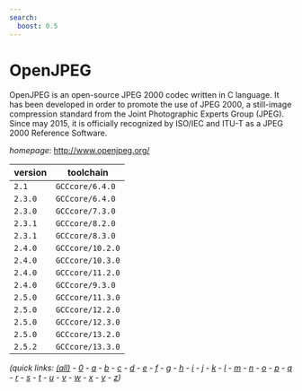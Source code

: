 ```yaml
---
search:
  boost: 0.5
---
```

# OpenJPEG

OpenJPEG is an open-source JPEG 2000 codec written in  C language. It has been developed in order to promote the use of JPEG 2000,  a still-image compression standard from the Joint Photographic Experts Group  (JPEG). Since may 2015, it is officially recognized by ISO/IEC and ITU-T as  a JPEG 2000 Reference Software.

*homepage*: <http://www.openjpeg.org/>

version | toolchain
--------|----------
``2.1`` | ``GCCcore/6.4.0``
``2.3.0`` | ``GCCcore/6.4.0``
``2.3.0`` | ``GCCcore/7.3.0``
``2.3.1`` | ``GCCcore/8.2.0``
``2.3.1`` | ``GCCcore/8.3.0``
``2.4.0`` | ``GCCcore/10.2.0``
``2.4.0`` | ``GCCcore/10.3.0``
``2.4.0`` | ``GCCcore/11.2.0``
``2.4.0`` | ``GCCcore/9.3.0``
``2.5.0`` | ``GCCcore/11.3.0``
``2.5.0`` | ``GCCcore/12.2.0``
``2.5.0`` | ``GCCcore/12.3.0``
``2.5.0`` | ``GCCcore/13.2.0``
``2.5.2`` | ``GCCcore/13.3.0``


*(quick links: [(all)](../index.md) - [0](../0/index.md) - [a](../a/index.md) - [b](../b/index.md) - [c](../c/index.md) - [d](../d/index.md) - [e](../e/index.md) - [f](../f/index.md) - [g](../g/index.md) - [h](../h/index.md) - [i](../i/index.md) - [j](../j/index.md) - [k](../k/index.md) - [l](../l/index.md) - [m](../m/index.md) - [n](../n/index.md) - [o](../o/index.md) - [p](../p/index.md) - [q](../q/index.md) - [r](../r/index.md) - [s](../s/index.md) - [t](../t/index.md) - [u](../u/index.md) - [v](../v/index.md) - [w](../w/index.md) - [x](../x/index.md) - [y](../y/index.md) - [z](../z/index.md))*

